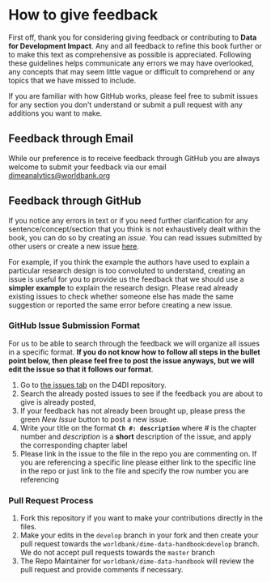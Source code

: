 # How to give feedback
First off, thank you for considering giving feedback or contributing to **Data for Development Impact**.
Any and all feedback to refine this book further or to make this text as comprehensive as possible is appreciated. Following these
guidelines helps communicate any errors we may have overlooked, any concepts that may seem little vague or difficult to comprehend or any topics that we have missed to include.

If you are familiar with how GitHub works, please feel free to submit issues for any section you don't understand or
submit a pull request with any additions you want to make.

## Feedback through Email
While our preference is to receive feedback through GitHub you are always welcome to submit your feedback via our email [dimeanalytics@worldbank.org](mailto:dimeanalytics@worldbank.org)

## Feedback through GitHub
If you notice any errors in text or if you need further clarification for any sentence/concept/section that you think is not
exhaustively dealt within the book, you can do so by creating an *issue*. You can read issues submitted by other users or create a new issue [here](https://github.com/worldbank/dime-data-handbook/issues).

For example, if you think the example the authors have used to explain a particular research design is too convoluted to understand,
creating an issue is useful for you to provide us the feedback that we should use a **simpler example** to explain the research design.
Please read already existing issues to check whether someone else has made the same suggestion or reported the same error 
before creating a new issue.

### GitHub Issue Submission Format
For us to be able to search through the feedback we will organize all issues in a specific format. **If you do not know how to follow all steps in the bullet point below, then please feel free to post the issue anyways, but we will edit the issue so that it follows our format**.

1. Go to [the issues tab](https://github.com/worldbank/dime-data-handbook/issues) on the D4DI repository.
1. Search the already posted issues to see if the feedback you are about to give is already posted,
1. If your feedback has not already been brought up, please press the green *New Issue* button to post a new issue.
1. Write your title on the format **`Ch #: description`** where _#_ is the chapter number and _description_ is a **short** description of the issue, and apply the corresponding chapter label
1. Please link in the issue to the file in the repo you are commenting on. If you are referencing a specific line please either link to the specific line in the repo or just link to the file and specify the row number you are referencing

### Pull Request Process
1. Fork this repository if you want to make your contributions directly in the files.
2. Make your edits in the `develop` branch in your fork and then create your pull request towards the `worldbank/dime-data-handbook`:`develop` branch. We do not accept pull requests towards the `master` branch
3. The Repo Maintainer for `worldbank/dime-data-handbook` will review the pull request and provide comments if necessary.
